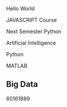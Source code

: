 Hello World

JAVASCRIPT Course

Next Semester Python

Artificial Intelligence

Python

MATLAB 
## Big Data
60161889


